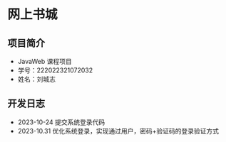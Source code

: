 # 网上书城

## 项目简介

- JavaWeb 课程项目
- 学号：222022321072032
- 姓名：刘城志

## 开发日志

- 2023-10-24 提交系统登录代码
- 2023-10.31 优化系统登录，实现通过用户，密码+验证码的登录验证方式